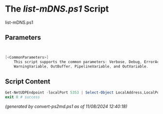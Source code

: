 The *list-mDNS.ps1* Script
===========================

list-mDNS.ps1 


Parameters
----------
```powershell


[<CommonParameters>]
    This script supports the common parameters: Verbose, Debug, ErrorAction, ErrorVariable, WarningAction, 
    WarningVariable, OutBuffer, PipelineVariable, and OutVariable.
```

Script Content
--------------
```powershell
Get-NetUDPEndpoint -localPort 5353 | Select-Object LocalAddress,LocalPort,OwningProcess,@{ Name="Process"; Expression={((Get-Process -Id $_.OwningProcess).Name )} }
exit 0 # success
```

*(generated by convert-ps2md.ps1 as of 11/08/2024 12:40:18)*
